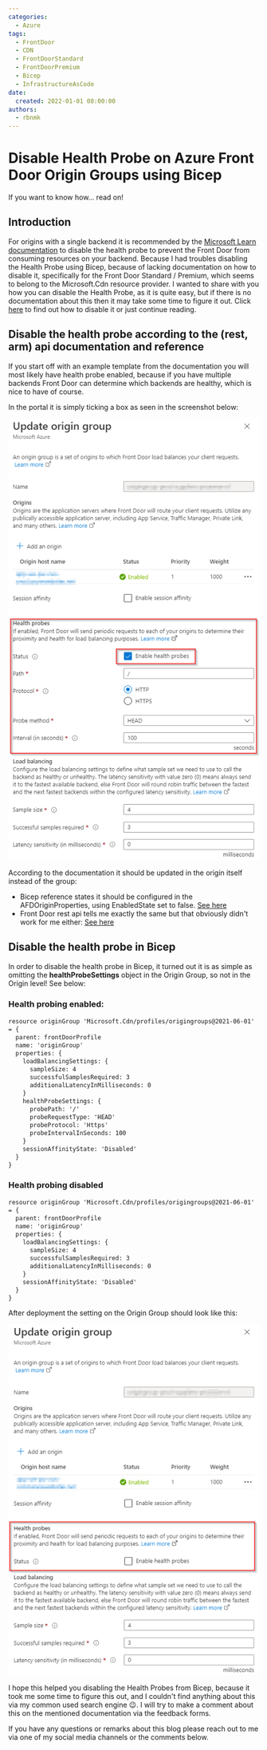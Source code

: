 ```yaml
---
categories:
  - Azure
tags:
  - FrontDoor
  - CDN
  - FrontDoorStandard
  - FrontDoorPremium
  - Bicep
  - InfrastructureAsCode
date: 
  created: 2022-01-01 08:00:00
authors:
  - rbnmk
---
```


# Disable Health Probe on Azure Front Door Origin Groups using Bicep

If you want to know how... read on!

<!-- more -->

## Introduction

For origins with a single backend it is recommended by the [Microsoft Learn documentation](https://learn.microsoft.com/en-us/azure/frontdoor/health-probes#disabling-health-probes) to disable the health probe to prevent the Front Door from consuming resources on your backend. Because I had troubles disabling the Health Probe using Bicep, because of lacking documentation on how to disable it, specifically for the Front Door Standard / Premium, which seems to belong to the Microsoft.Cdn resource provider. I wanted to share with you how you can disable the Health Probe, as it is quite easy, but if there is no documentation about this then it may take some time to figure it out. Click [here](#disable-the-health-probe-in-bicep) to find out how to disable it or just continue reading.

## Disable the health probe according to the (rest, arm) api documentation and reference

If you start off with an example template from the documentation you will most likely have health probe enabled, because if you have multiple backends Front Door can determine which backends are healthy, which is nice to have of course.

In the portal it is simply ticking a box as seen in the screenshot below:

![Origin Group: Health Probe settings](../../assets/images/origin_group_settings_probe.png)

According to the documentation it should be updated in the origin itself instead of the group:

* Bicep reference states it should be configured in the AFDOriginProperties, using EnabledState set to false. [See here](https://learn.microsoft.com/en-us/azure/templates/microsoft.cdn/profiles/origingroups/origins?pivots=deployment-language-bicep#afdoriginproperties)
* Front Door rest api tells me exactly the same but that obviously didn't work for me either: [See here](https://learn.microsoft.com/en-us/rest/api/frontdoor/azurefrontdoorstandardpremium/afd-origins/update#request-body)


## Disable the health probe in Bicep

In order to disable the health probe in Bicep, it turned out it is as simple as omitting the **healthProbeSettings** object in the Origin Group, so not in the Origin level! See below:

### Health probing enabled:

```bicep
resource originGroup 'Microsoft.Cdn/profiles/origingroups@2021-06-01' = {
  parent: frontDoorProfile
  name: 'originGroup'
  properties: {
    loadBalancingSettings: {
      sampleSize: 4
      successfulSamplesRequired: 3
      additionalLatencyInMilliseconds: 0
    }
    healthProbeSettings: {
      probePath: '/'
      probeRequestType: 'HEAD'
      probeProtocol: 'Https'
      probeIntervalInSeconds: 100
    }
    sessionAffinityState: 'Disabled'
  }
}
```

### Health probing disabled

```bicep
resource originGroup 'Microsoft.Cdn/profiles/origingroups@2021-06-01' = {
  parent: frontDoorProfile
  name: 'originGroup'
  properties: {
    loadBalancingSettings: {
      sampleSize: 4
      successfulSamplesRequired: 3
      additionalLatencyInMilliseconds: 0
    }
    sessionAffinityState: 'Disabled'
  }
}
```

After deployment the setting on the Origin Group should look like this:

![Origin Group: Health Probe settings](../../assets/images/origin_group_settings_probe_disabled.png)

I hope this helped you disabling the Health Probes from Bicep, because it took me some time to figure this out, and I couldn't find anything about this via my common used search engine 😉. I will try to make a comment about this on the mentioned documentation via the feedback forms.

If you have any questions or remarks about this blog please reach out to me via one of my social media channels or the comments below.